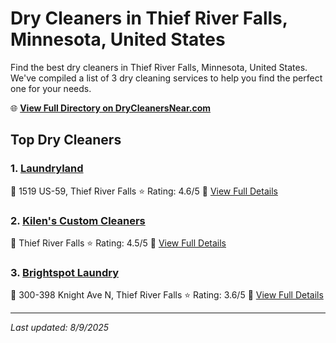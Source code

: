 # Dry Cleaners in Thief River Falls, Minnesota, United States

Find the best dry cleaners in Thief River Falls, Minnesota, United States. We've compiled a list of 3 dry cleaning services to help you find the perfect one for your needs.

🌐 **[View Full Directory on DryCleanersNear.com](https://drycleanersnear.com/city/US/Minnesota/Thief%20River%20Falls)**

## Top Dry Cleaners

### 1. [Laundryland](https://drycleanersnear.com/dryCleaner/6882e5220559ff12261bf75d/laundryland)
📍 1519 US-59, Thief River Falls
⭐ Rating: 4.6/5
🔗 [View Full Details](https://drycleanersnear.com/dryCleaner/6882e5220559ff12261bf75d/laundryland)

### 2. [Kilen's Custom Cleaners](https://drycleanersnear.com/dryCleaner/6882e5230559ff12261bf792/kilen-s-custom-cleaners)
📍 Thief River Falls
⭐ Rating: 4.5/5
🔗 [View Full Details](https://drycleanersnear.com/dryCleaner/6882e5230559ff12261bf792/kilen-s-custom-cleaners)

### 3. [Brightspot Laundry](https://drycleanersnear.com/dryCleaner/6882e5230559ff12261bf77d/brightspot-laundry)
📍 300-398 Knight Ave N, Thief River Falls
⭐ Rating: 3.6/5
🔗 [View Full Details](https://drycleanersnear.com/dryCleaner/6882e5230559ff12261bf77d/brightspot-laundry)


---

*Last updated: 8/9/2025*
